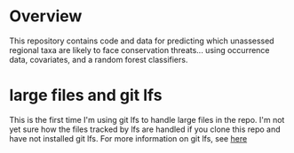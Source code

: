 # Overview
This repository contains code and data for predicting which unassessed regional taxa are likely to face conservation threats... using occurrence data, covariates, and a random forest classifiers.

# large files and git lfs
This is the first time I'm using git lfs to handle large files in the repo. I'm not yet sure how the files tracked by lfs are handled if you clone this repo and have not installed git lfs. For more information on git lfs, see [here](https://git-lfs.github.com/) 
